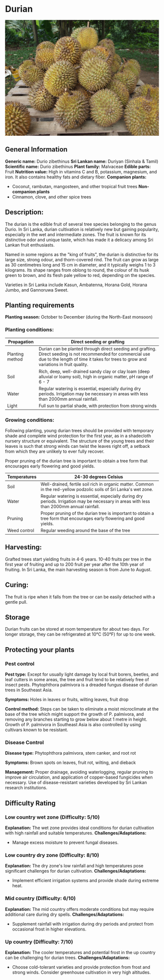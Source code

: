 # Durian
![Durian.jpg](../../assets/images/Durian.jpg "By Kalai - Own work, CC BY-SA 3.0, https://commons.wikimedia.org/w/index.php?curid=17464403")


## General Information
**Generic name:** Durio zibethinus
**Sri Lankan name:** Duriyan (Sinhala & Tamil)
**Scientific name:** Durio zibethinus
**Plant family:** Malvaceae
**Edible parts:** Fruit
**Nutrition value:** High in vitamins C and B, potassium, magnesium, and iron. It also contains healthy fats and dietary fiber.
**Companion plants:**
- <update>Coconut, rambutan, mangosteen, and other tropical fruit trees</update>
**Non-companion plants**
- <update>Cinnamon, clove, and other spice trees</update>

## Description:
The durian is the edible fruit of several tree species belonging to the genus Durio. <update>In Sri Lanka, durian cultivation is relatively new but gaining popularity, especially in the wet and intermediate zones. The fruit is known for its distinctive odor and unique taste, which has made it a delicacy among Sri Lankan fruit enthusiasts.</update>

Named in some regions as the "king of fruits", the durian is distinctive for its large size, strong odour, and thorn-covered rind. The fruit can grow as large as 30 centimetres long and 15 cm in diameter, and it typically weighs 1 to 3 kilograms. Its shape ranges from oblong to round, the colour of its husk green to brown, and its flesh pale yellow to red, depending on the species.

Varieties in Sri Lanka include Kasun, Ambatenna, Horana Gold, Horana Jumbo, and Gannoruwa Sweet.

## Planting requirements
**Planting season:** <update>October to December (during the North-East monsoon)</update>

### Planting conditions:
| **Propagation** | Direct seeding or grafting                                                                                                                                                                            |
|-----------------|-------------------------------------------------------------------------------------------------------------------------------------------------------------------------------------------------------|
| Planting method | Durian can be planted through direct seeding and grafting. Direct seeding is not recommended for commercial use due to the length of time it takes for trees to grow and variations in fruit quality. |
| Soil            | Rich, deep, well-drained sandy clay or clay loam (deep alluvial or loamy soil), high in organic matter, pH range of 6 - 7                                                                             |
| Water           | <update>Regular watering is essential, especially during dry periods. Irrigation may be necessary in areas with less than 2000mm annual rainfall.</update>                                            |
| Light           | <update>Full sun to partial shade, with protection from strong winds</update>                                                                                                                         |

### Growing conditions:
 Following planting, young durian trees should be provided with temporary shade and complete wind protection for the first year, as in a shadecloth nursery structure or equivalent. The structure of the young trees and their leaves is such that strong winds can twist the leaves right off, a setback from which they are unlikely to ever fully recover.

Proper pruning of the durian tree is important to obtain a tree form that encourages early flowering and good yields.

| Temperatures | <update>24-30 degrees Celsius</update> |
|----|----|
| Soil | <update>Well-drained, fertile soil rich in organic matter. Common in the red-yellow podzolic soils of Sri Lanka's wet zone.</update> |
| Water | <update>Regular watering is essential, especially during dry periods. Irrigation may be necessary in areas with less than 2000mm annual rainfall.</update> |
| Pruning | Proper pruning of the durian tree is important to obtain a tree form that encourages early flowering and good yields. |
| Weed control | Regular weeding around the base of the tree |

## Harvesting:
Grafted trees start yielding fruits in 4-6 years. 10-40 fruits per tree in the first year of fruiting and up to 200 fruit per year after the 10th year of fruiting. <update>In Sri Lanka, the main harvesting season is from June to August.</update>

## Curing:
<update>The fruit is ripe when it falls from the tree or can be easily detached with a gentle pull.</update>

## Storage
<update>Durian fruits can be stored at room temperature for about two days. For longer storage, they can be refrigerated at 10°C (50°F) for up to one week.</update>

## Protecting your plants
### Pest control
**Pest type:** Except for usually light damage by local fruit borers, beetles, and leaf cutters in some areas, the tree and fruit tend to be relatively free of insect pests. Phytophthora palmivora is a dreaded fungus disease of durian trees in Southeast Asia. 

**Symptoms:** Holes in leaves or fruits, wilting leaves, fruit drop

**Control method:** Steps can be taken to eliminate a moist microclimate at the base of the tree which might support the growth of P. palmivora, and removing any branches starting to grow below about 1 metre in height. Growth of P. palmivora in Southeast Asia is also controlled by using cultivars known to be resistant.

### Disease Control
**Disease type:** <update>Phytophthora palmivora, stem canker, and root rot</update>

**Symptoms:** Brown spots on leaves, fruit rot, wilting, and dieback

**Management:** <update>Proper drainage, avoiding waterlogging, regular pruning to improve air circulation, and application of copper-based fungicides when necessary. Use of disease-resistant varieties developed by Sri Lankan research institutions.</update>

## Difficulty Rating
### Low country wet zone (Difficulty: **5/10**)
**Explanation:** <update>The wet zone provides ideal conditions for durian cultivation with high rainfall and suitable temperatures.</update>
**Challenges/Adaptations:**
- <update>Manage excess moisture to prevent fungal diseases.</update>

### Low country dry zone (Difficulty: **8/10**)
**Explanation:** <update>The dry zone's low rainfall and high temperatures pose significant challenges for durian cultivation.</update>
**Challenges/Adaptations:**
- <update>Implement efficient irrigation systems and provide shade during extreme heat.</update>

### Mid country (Difficulty: **6/10**)
**Explanation:** <update>The mid country offers moderate conditions but may require additional care during dry spells.</update>
**Challenges/Adaptations:**
- <update>Supplement rainfall with irrigation during dry periods and protect from occasional frost in higher elevations.</update>

### Up country (Difficulty: **7/10**)
**Explanation:** <update>The cooler temperatures and potential frost in the up country can be challenging for durian trees.</update>
**Challenges/Adaptations:**
- <update>Choose cold-tolerant varieties and provide protection from frost and strong winds. Consider greenhouse cultivation in very high altitudes.</update>